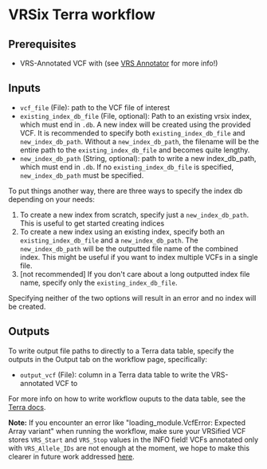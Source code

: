 # VRSix Terra workflow

## Prerequisites
- VRS-Annotated VCF with (see [VRS Annotator](https://github.com/gks-anvil/vrs-annotator/) for more info!)

## Inputs

- `vcf_file` (File): path to the VCF file of interest
- `existing_index_db_file` (File, optional): Path to an existing vrsix index, which must end in `.db`. A new index will be created using the provided VCF. It is recommended to specify both `existing_index_db_file` and `new_index_db_path`. Without a `new_index_db_path`, the filename will be the entire path to the `existing_index_db_file` and becomes quite lengthy.
- `new_index_db_path` (String, optional): path to write a new index_db_path, which must end in `.db`. If no `existing_index_db_file` is specified, `new_index_db_path` must be specified.
   
To put things another way, there are three ways to specify the index db depending on your needs:
1. To create a new index from scratch, specify just a `new_index_db_path`. This is useful to get started creating indices
2. To create a new index using an existing index, specify both an `existing_index_db_file` and a `new_index_db_path`. The `new_index_db_path` will be the outputted file name of the combined index. This might be useful if you want to index multiple VCFs in a single file.
3. [not recommended] If you don't care about a long outputted index file name, specify only the `existing_index_db_file`.

Specifying neither of the two options will result in an error and no index will be created.

## Outputs
To write output file paths to directly to a Terra data table, specify the outputs in the Output tab on the workflow page, specifically:
- `output_vcf` (File): column in a Terra data table to write the VRS-annotated VCF to

For more info on how to write workflow ouputs to the data table, see the [Terra docs](https://support.terra.bio/hc/en-us/articles/4500420806299-Writing-workflow-outputs-to-the-data-table).

**Note:** If you encounter an error like "loading_module.VcfError: Expected Array variant" when running the workflow, make sure your VRSified VCF stores `VRS_Start` and `VRS_Stop` values in the INFO field! VCFs annotated only with `VRS_Allele_IDs` are not enough at the moment, we hope to make this clearer in future work addressed [here](https://github.com/gks-anvil/vrsix/issues/42).

